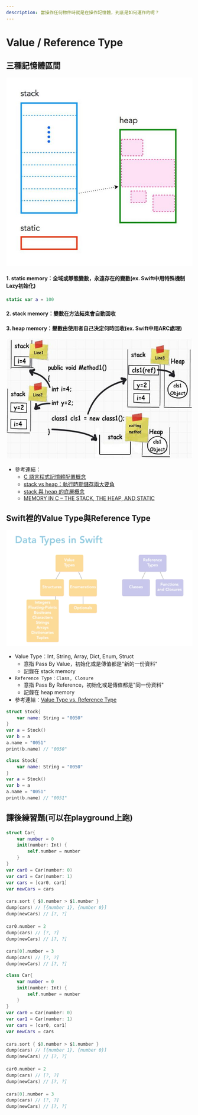 ```yaml
---
description: 當操作任何物件時就是在操作記憶體，到底是如何運作的呢？
---
```


# Value / Reference Type

## 三種記憶體區間

![&#x4E09;&#x5927;&#x5340;&#x584A;](../.gitbook/assets/memory.jpg)

#### 1. static memory：全域或靜態變數，永遠存在的變數\(ex. Swift中用特殊機制Lazy初始化\)

```swift
static var a = 100
```

#### 2. stack memory：變數在方法結束會自動回收

#### 3. heap memory：變數由使用者自己決定何時回收\(ex. Swift中用ARC處理\)

![&#x8A18;&#x61B6;&#x9AD4;&#x5340;&#x584A;&#x7684;&#x64CD;&#x4F5C;](../.gitbook/assets/heap_stack.jpg)

* 參考連結：
  * [C 語言程式記憶體配置概念](https://blog.gtwang.org/programming/memory-layout-of-c-program/)
  * [stack vs heap：執行時期儲存兩大要角](https://antrash.pixnet.net/blog/post/70456505)
  * [stack 與 heap 的底層概念](https://nwpie.blogspot.com/2017/05/5-stack-heap.html)
  * [MEMORY IN C – THE STACK, THE HEAP, AND STATIC](https://craftofcoding.wordpress.com/2015/12/07/memory-in-c-the-stack-the-heap-and-static/)

## Swift裡的Value Type與Reference Type <a id="a395"></a>

![](../.gitbook/assets/1_duhwiv0rpm0v97peqvlr7a.png)

* Value Type：Int, String, Array, Dict, Enum, Struct
  * 意指 Pass By Value，初始化或是傳值都是"新的一份資料"
  * 記錄在 stack memory
* `Reference Type：Class, Closure`
  * 意指 Pass By Reference，初始化或是傳值都是"同一份資料"
  * 記錄在 heap memory
* 參考連結：[Value Type vs. Reference Type](https://medium.com/@wuufone/%E5%AD%B8%E6%9C%83-swift-%E7%9A%84%E9%97%9C%E9%8D%B5-value-type-vs-reference-type-50d3034596a8)

```swift
struct Stock{
    var name: String = "0050"
}
var a = Stock()
var b = a
a.name = "0051"
print(b.name) // "0050"
```

```swift
class Stock{
    var name: String = "0050"
}
var a = Stock()
var b = a
a.name = "0051"
print(b.name) // "0051"
```

## 課後練習題\(可以在playground上跑\)

```swift
struct Car{
    var number = 0
    init(number: Int) {
        self.number = number
    }
}
var car0 = Car(number: 0)
var car1 = Car(number: 1)
var cars = [car0, car1]
var newCars = cars

cars.sort { $0.number > $1.number }
dump(cars) // [{number 1}, {number 0}]
dump(newCars) // [?, ?]

car0.number = 2
dump(cars) // [?, ?]
dump(newCars) // [?, ?]

cars[0].number = 3
dump(cars) // [?, ?]
dump(newCars) // [?, ?]
```

```swift
class Car{
    var number = 0
    init(number: Int) {
        self.number = number
    }
}
var car0 = Car(number: 0)
var car1 = Car(number: 1)
var cars = [car0, car1]
var newCars = cars

cars.sort { $0.number > $1.number }
dump(cars) // [{number 1}, {number 0}]
dump(newCars) // [?, ?]

car0.number = 2
dump(cars) // [?, ?]
dump(newCars) // [?, ?]

cars[0].number = 3
dump(cars) // [?, ?]
dump(newCars) // [?, ?]
```

